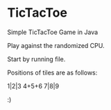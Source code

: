 # TicTacToe
Simple TicTacToe Game in Java

Play against the randomized CPU.

Start by running file.

Positions of tiles are as follows:

1|2|3
4+5+6
7|8|9

:)
